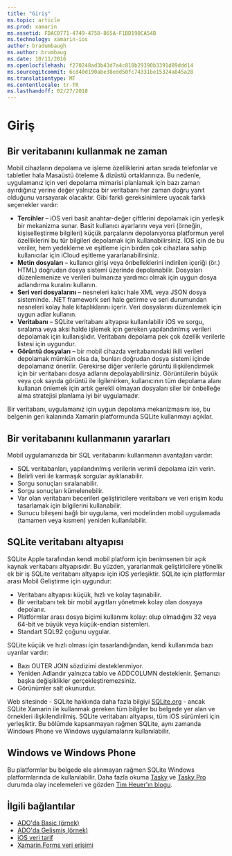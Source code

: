 ```yaml
---
title: "Giriş"
ms.topic: article
ms.prod: xamarin
ms.assetid: FDAC0771-4749-4758-865A-F1BD190CA54B
ms.technology: xamarin-ios
author: bradumbaugh
ms.author: brumbaug
ms.date: 10/11/2016
ms.openlocfilehash: f270248ad3b43d7a4c818b29390b3391d89ddd14
ms.sourcegitcommit: 6cd40d190abe38edd50fc74331be15324a845a28
ms.translationtype: MT
ms.contentlocale: tr-TR
ms.lasthandoff: 02/27/2018
---
```

# <a name="introduction"></a>Giriş

## <a name="when-to-use-a-database"></a>Bir veritabanını kullanmak ne zaman

Mobil cihazların depolama ve işleme özelliklerini artan sırada telefonlar ve tabletler hala Masaüstü öteleme &amp; dizüstü ortaklarınıza. Bu nedenle, uygulamanız için veri depolama mimarisi planlamak için bazı zaman ayırdığınız yerine değer yalnızca bir veritabanı her zaman doğru yanıt olduğunu varsayarak olacaktır. Gibi farklı gereksinimlere uyacak farklı seçenekler vardır:

-  **Tercihler** – iOS veri basit anahtar-değer çiftlerini depolamak için yerleşik bir mekanizma sunar. Basit kullanıcı ayarlarını veya veri (örneğin, kişiselleştirme bilgileri) küçük parçalarını depolanıyorsa platformun yerel özelliklerini bu tür bilgileri depolamak için kullanabilirsiniz. İOS için de bu veriler, hem yedekleme ve eşitleme için birden çok cihazlara sahip kullanıcılar için iCloud eşitleme yararlanabilirsiniz.
-  **Metin dosyaları** – kullanıcı girişi veya önbelleklerini indirilen içeriği (ör.) HTML) doğrudan dosya sistemi üzerinde depolanabilir. Dosyaları düzenlemenize ve verileri bulmanıza yardımcı olmak için uygun dosya adlandırma kuralını kullanın.
-  **Seri veri dosyalarını** – nesneleri kalıcı hale XML veya JSON dosya sisteminde. .NET framework seri hale getirme ve seri durumundan nesneleri kolay hale kitaplıklarını içerir. Veri dosyalarını düzenlemek için uygun adlar kullanın.
-  **Veritabanı** – SQLite veritabanı altyapısı kullanılabilir iOS ve sorgu, sıralama veya aksi halde işlemek için gereken yapılandırılmış verileri depolamak için kullanışlıdır. Veritabanı depolama pek çok özellik verilerle listesi için uygundur.
-  **Görüntü dosyaları** – bir mobil cihazda veritabanındaki ikili verileri depolamak mümkün olsa da, bunları doğrudan dosya sistemi içinde depolamanız önerilir. Gerekirse diğer verilerle görüntü ilişkilendirmek için bir veritabanı dosya adlarını depolayabilirsiniz. Görüntülerin büyük veya çok sayıda görüntü ile ilgilenirken, kullanıcının tüm depolama alanı kullanan önlemek için artık gerekli olmayan dosyaları siler bir önbelleğe alma stratejisi planlama iyi bir uygulamadır.


Bir veritabanı, uygulamanız için uygun depolama mekanizmasını ise, bu belgenin geri kalanında Xamarin platformunda SQLite kullanmayı açıklar.

## <a name="advantages-of-using-a-database"></a>Bir veritabanını kullanmanın yararları

Mobil uygulamanızda bir SQL veritabanını kullanmanın avantajları vardır:

-  SQL veritabanları, yapılandırılmış verilerin verimli depolama izin verin.
-  Belirli veri ile karmaşık sorgular ayıklanabilir.
-  Sorgu sonuçları sıralanabilir.
-  Sorgu sonuçları kümelenebilir.
-  Var olan veritabanı becerileri geliştiricilere veritabanı ve veri erişim kodu tasarlamak için bilgilerini kullanabilir.
-  Sunucu bileşeni bağlı bir uygulama, veri modelinden mobil uygulamada (tamamen veya kısmen) yeniden kullanılabilir.


## <a name="sqlite-database-engine"></a>SQLite veritabanı altyapısı

SQLite Apple tarafından kendi mobil platform için benimsenen bir açık kaynak veritabanı altyapısıdır. Bu yüzden, yararlanmak geliştiricilere yönelik ek bir iş SQLite veritabanı altyapısı için iOS yerleşiktir. SQLite için platformlar arası Mobil Geliştirme için uygundur:

-  Veritabanı altyapısı küçük, hızlı ve kolay taşınabilir.
-  Bir veritabanı tek bir mobil aygıtları yönetmek kolay olan dosyaya depolanır.
-  Platformlar arası dosya biçimi kullanımı kolay: olup olmadığını 32 veya 64-bit ve büyük veya küçük-endian sistemleri.
-  Standart SQL92 çoğunu uygular.


SQLite küçük ve hızlı olması için tasarlandığından, kendi kullanımda bazı uyarılar vardır:

-  Bazı OUTER JOIN sözdizimi desteklenmiyor.
-  Yeniden Adlandır yalnızca tablo ve ADDCOLUMN desteklenir. Şemanızı başka değişiklikler gerçekleştiremezsiniz.
-  Görünümler salt okunurdur.


Web sitesinde - SQLite hakkında daha fazla bilgiyi [SQLite.org](http://SQLite.org) - ancak SQLite Xamarin ile kullanmak gereken tüm bilgiler bu belgede yer alan ve örnekleri ilişkilendirilmiş. SQLite veritabanı altyapısı, tüm iOS sürümleri için yerleşiktir.
Bu bölümde kapsanmayan rağmen SQLite, aynı zamanda Windows Phone ve Windows uygulamalarını kullanılabilir.

## <a name="windows-and-windows-phone"></a>Windows ve Windows Phone

Bu platformlar bu belgede ele alınmayan rağmen SQLite Windows platformlarında de kullanılabilir.
Daha fazla okuma [Tasky](~/cross-platform/app-fundamentals/building-cross-platform-applications/case-study-tasky.md) ve [Tasky Pro](http://docs.xamarin.com/guides/cross-platform/application_fundamentals/building_cross_platform_applications/case_study%3A_tasky) durumda olay incelemeleri ve gözden [Tim Heuer'ın blogu](http://timheuer.com/blog/archive/2012/06/28/seeding-your-metro-style-app-with-sqlite-database.aspx).



## <a name="related-links"></a>İlgili bağlantılar

- [ADO'da Basic (örnek)](https://github.com/xamarin/mobile-samples/tree/master/DataAccess/Basic)
- [ADO'da Gelişmiş (örnek)](https://github.com/xamarin/mobile-samples/tree/master/DataAccess/Advanced)
- [iOS veri tarif](https://developer.xamarin.com/recipes/ios/data/sqlite/)
- [Xamarin.Forms veri erişimi](~/xamarin-forms/app-fundamentals/databases.md)
